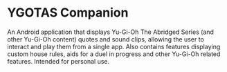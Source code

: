 # YGOTAS Companion
An Android application that displays Yu-Gi-Oh The Abridged Series (and other Yu-Gi-Oh content) quotes and sound clips, allowing the user to interact and play them from a single app. Also contains features displaying custom house rules, aids for a duel in progress and other Yu-Gi-Oh related features. Intended for personal use.
